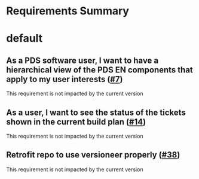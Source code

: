 
Requirements Summary
====================

# default

## As a PDS software user, I want to have a hierarchical view of the PDS EN components that apply to my user interests ([#7](https://github.com/NASA-PDS/pds-github-util/issues/7)) 


This requirement is not impacted by the current version
## As a user, I want to see the status of the tickets shown in the current build plan ([#14](https://github.com/NASA-PDS/pds-github-util/issues/14)) 


This requirement is not impacted by the current version
## Retrofit repo to use versioneer properly ([#38](https://github.com/NASA-PDS/pds-github-util/issues/38)) 


This requirement is not impacted by the current version